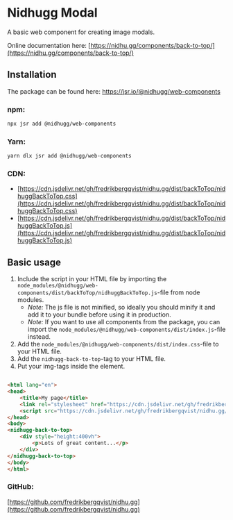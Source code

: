 # Nidhugg Modal

A basic web component for creating image modals.

Online documentation here: [https://nidhu.gg/components/back-to-top/](https://nidhu.gg/components/back-to-top/)

## Installation

The package can be found here: https://jsr.io/@nidhugg/web-components

### npm:

```bash
npx jsr add @nidhugg/web-components
```

### Yarn:

```bash
yarn dlx jsr add @nidhugg/web-components
```

### CDN:

- [https://cdn.jsdelivr.net/gh/fredrikbergqvist/nidhu.gg/dist/backToTop/nidhuggBackToTop.css](https://cdn.jsdelivr.net/gh/fredrikbergqvist/nidhu.gg/dist/backToTop/nidhuggBackToTop.css)
- [https://cdn.jsdelivr.net/gh/fredrikbergqvist/nidhu.gg/dist/backToTop/nidhuggBackToTop.js](https://cdn.jsdelivr.net/gh/fredrikbergqvist/nidhu.gg/dist/backToTop/nidhuggBackToTop.js)

## Basic usage

1. Include the script in your HTML file by importing the `node_modules/@nidhugg/web-components/dist/backToTop/nidhuggBackToTop.js`-file from node modules.
	- _Note:_ The js file is not minified, so ideally you should minify it and add it to your bundle before using it in
		production.
	- _Note:_ If you want to use all components from the package, you can import the `node_modules/@nidhugg/web-components/dist/index.js`-file instead.
2. Add the `node_modules/@nidhugg/web-components/dist/index.css`-file to your HTML file.
3. Add the `nidhugg-back-to-top`-tag to your HTML file.
4. Put your img-tags inside the element.

```html

<html lang="en">
<head>
	<title>My page</title>
	<link rel="stylesheet" href="https://cdn.jsdelivr.net/gh/fredrikbergqvist/nidhu.gg/dist/backToTop/nidhuggBackToTop.css" />
	<script src="https://cdn.jsdelivr.net/gh/fredrikbergqvist/nidhu.gg/dist/backToTop/nidhuggBackToTop.js" defer></script>
</head>
<body>
<nidhugg-back-to-top>
	<div style="height:400vh">
		<p>Lots of great content...</p>
	</div>
</nidhugg-back-to-top>
</body>
</html>
```

### GitHub:

[https://github.com/fredrikbergqvist/nidhu.gg](https://github.com/fredrikbergqvist/nidhu.gg)

